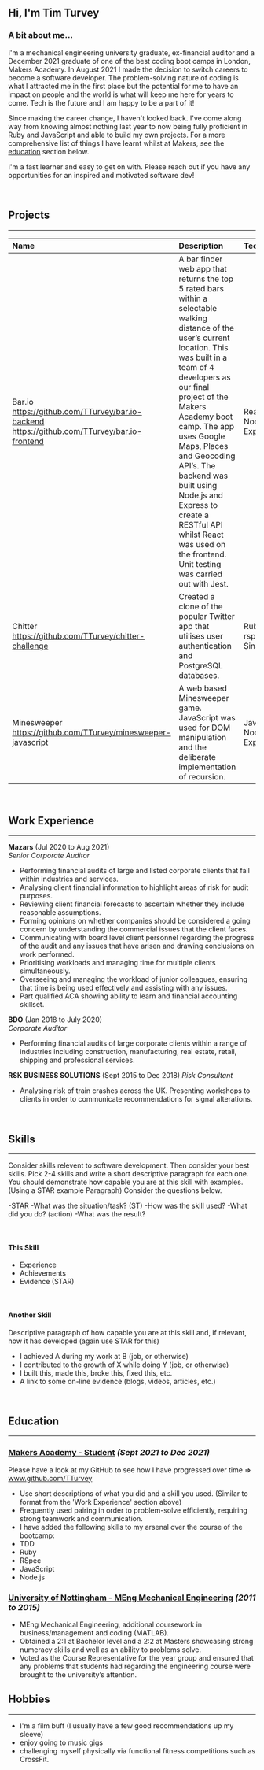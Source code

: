 ## **Hi**, I'm Tim Turvey

### A bit about me...  
I'm a mechanical engineering university graduate, ex-financial auditor and a December 2021 graduate of one of the best coding boot camps in London, Makers Academy. In August 2021 I made the decision to switch careers to become a software developer. The problem-solving nature of coding is what I attracted me in the first place but the potential for me to have an impact on people and the world is what will keep me here for years to come. Tech is the future and I am happy to be a part of it!

Since making the career change, I haven't looked back. I've come along way from knowing almost nothing last year to now being fully proficient in Ruby and JavaScript and able to build my own projects. For a more comprehensive list of things I have learnt whilst at Makers, see the [education](#education) section below. 

I'm a fast learner and easy to get on with. Please reach out if you have any opportunities for an inspired and motivated software dev!

&nbsp;

## Projects
---

| Name        | Description | Tech/Tools     |  
|  :---       |  :--        |  :---          |  
| Bar.io<br/> https://github.com/TTurvey/bar.io-backend <br/> https://github.com/TTurvey/bar.io-frontend  | A bar finder web app that returns the top 5 rated bars within a selectable walking distance of the user’s current location. This was built in a team of 4 developers as our final project of the Makers Academy boot camp. The app uses Google Maps, Places and Geocoding API’s. The backend was built using Node.js and Express to create a RESTful API whilst React was used on the frontend. Unit testing was carried out with Jest.  | React, Node.js, Express  |  
| Chitter<br/>  https://github.com/TTurvey/chitter-challenge  | Created a clone of the popular Twitter app that utilises user authentication and PostgreSQL databases.  | Ruby, rspec, Sinatra  |  
| Minesweeper<br/>  https://github.com/TTurvey/minesweeper-javascript| A web based Minesweeper game. JavaScript was used for DOM manipulation and the deliberate implementation of recursion.  |  Javascript, Node.js, Express  |  


&nbsp;

## Work Experience
---

**Mazars** (Jul 2020 to Aug 2021)  
_Senior Corporate Auditor_

- Performing financial audits of large and listed corporate clients that fall within industries and services.
- Analysing client financial information to highlight areas of risk for audit purposes.
- Reviewing client financial forecasts to ascertain whether they include reasonable assumptions.
- Forming opinions on whether companies should be considered a going concern by understanding the commercial issues that the client faces.
- Communicating with board level client personnel regarding the progress of the audit and any issues that have arisen and drawing conclusions on work performed.
- Prioritising workloads and managing time for multiple clients simultaneously.
- Overseeing and managing the workload of junior colleagues, ensuring that time is being used effectively and assisting with any issues.
- Part qualified ACA showing ability to learn and financial accounting skillset.

**BDO** (Jan 2018 to July 2020)  
_Corporate Auditor_

- Performing financial audits of large corporate clients within a range of industries including construction, manufacturing, real estate, retail, shipping and professional services.

**RSK BUSINESS SOLUTIONS** (Sept 2015 to Dec 2018)
_Risk Consultant_

- Analysing risk of train crashes across the UK. Presenting workshops to clients in order to communicate
recommendations for signal alterations.

&nbsp;

## Skills
---

Consider skills relevent to software development. Then consider your best skills. Pick 2-4 skills and write a short descriptive paragraph for each one. You should demonstrate how capable you are at this skill with examples.
(Using a STAR example Paragraph) Consider the questions below.

-STAR
-What was the situation/task? (ST)
-How was the skill used?
-What did you do? (action)
-What was the result?

&nbsp;

#### This Skill

- Experience
- Achievements
- Evidence (STAR)

&nbsp;

#### Another Skill

Descriptive paragraph of how capable you are at this skill and, if relevant, how it has developed (again use STAR for this)

- I achieved A during my work at B (job, or otherwise)
- I contributed to the growth of X while doing Y (job, or otherwise)
- I built this, made this, broke this, fixed this, etc.
- A link to some on-line evidence (blogs, videos, articles, etc.)

&nbsp;


<a name="education"></a>  

## Education
---

### **<ins>Makers Academy - Student</ins>** _(Sept 2021 to Dec 2021)_  
Please have a look at my GitHub to see how I have progressed over time => www.github.com/TTurvey
- Use short descriptions of what you did and a skill you used. (Similar to format from the 'Work Experience' section above)
- Frequently used pairing in order to problem-solve efficiently, requiring strong teamwork and communication.
- I have added the following skills to my arsenal over the course of the bootcamp:
- TDD
- Ruby
- RSpec
- JavaScript
- Node.js

### **<ins>University of Nottingham - MEng Mechanical Engineering</ins>** _(2011 to 2015)_  
- MEng Mechanical Engineering, additional coursework in business/management and coding (MATLAB).
- Obtained a 2:1 at Bachelor level and a 2:2 at Masters showcasing strong numeracy skills and well as an ability to problems solve.
- Voted as the Course Representative for the year group and ensured that any problems that students had regarding the engineering course were brought to the university’s attention.

## Hobbies
---

- I'm a film buff (I usually have a few good recommendations up my sleeve)
- enjoy going to music gigs
- challenging myself physically via functional fitness competitions such as CrossFit.
